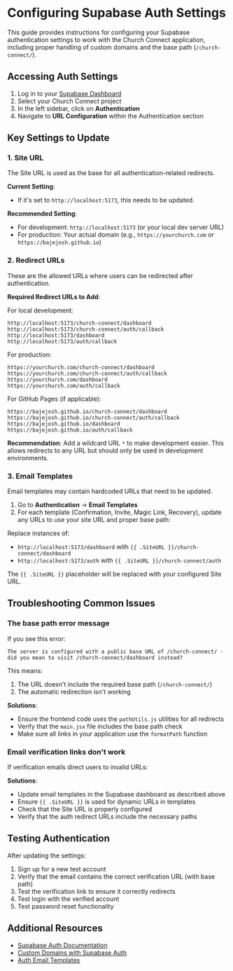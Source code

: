 # Configuring Supabase Auth Settings

This guide provides instructions for configuring your Supabase authentication settings to work with the Church Connect application, including proper handling of custom domains and the base path (`/church-connect/`).

## Accessing Auth Settings

1. Log in to your [Supabase Dashboard](https://app.supabase.com)
2. Select your Church Connect project
3. In the left sidebar, click on **Authentication**
4. Navigate to **URL Configuration** within the Authentication section

## Key Settings to Update

### 1. Site URL

The Site URL is used as the base for all authentication-related redirects. 

**Current Setting**: 
- If it's set to `http://localhost:5173`, this needs to be updated.

**Recommended Setting**:
- For development: `http://localhost:5173` (or your local dev server URL)
- For production: Your actual domain (e.g., `https://yourchurch.com` or `https://bajejosh.github.io`)

### 2. Redirect URLs

These are the allowed URLs where users can be redirected after authentication.

**Required Redirect URLs to Add**:

For local development:
```
http://localhost:5173/church-connect/dashboard
http://localhost:5173/church-connect/auth/callback
http://localhost:5173/dashboard
http://localhost:5173/auth/callback
```

For production:
```
https://yourchurch.com/church-connect/dashboard
https://yourchurch.com/church-connect/auth/callback
https://yourchurch.com/dashboard
https://yourchurch.com/auth/callback
```

For GitHub Pages (if applicable):
```
https://bajejosh.github.io/church-connect/dashboard
https://bajejosh.github.io/church-connect/auth/callback
https://bajejosh.github.io/dashboard
https://bajejosh.github.io/auth/callback
```

**Recommendation**: Add a wildcard URL `*` to make development easier. This allows redirects to any URL but should only be used in development environments.

### 3. Email Templates

Email templates may contain hardcoded URLs that need to be updated.

1. Go to **Authentication** → **Email Templates**
2. For each template (Confirmation, Invite, Magic Link, Recovery), update any URLs to use your site URL and proper base path:

Replace instances of:
- `http://localhost:5173/dashboard` with `{{ .SiteURL }}/church-connect/dashboard`
- `http://localhost:5173/auth` with `{{ .SiteURL }}/church-connect/auth`

The `{{ .SiteURL }}` placeholder will be replaced with your configured Site URL.

## Troubleshooting Common Issues

### The base path error message

If you see this error:
```
The server is configured with a public base URL of /church-connect/ - did you mean to visit /church-connect/dashboard instead?
```

This means:
1. The URL doesn't include the required base path (`/church-connect/`)
2. The automatic redirection isn't working

**Solutions**:
- Ensure the frontend code uses the `pathUtils.js` utilities for all redirects
- Verify that the `main.jsx` file includes the base path check
- Make sure all links in your application use the `formatPath` function

### Email verification links don't work

If verification emails direct users to invalid URLs:

**Solutions**:
- Update email templates in the Supabase dashboard as described above
- Ensure `{{ .SiteURL }}` is used for dynamic URLs in templates
- Check that the Site URL is properly configured
- Verify that the auth redirect URLs include the necessary paths

## Testing Authentication

After updating the settings:

1. Sign up for a new test account
2. Verify that the email contains the correct verification URL (with base path)
3. Test the verification link to ensure it correctly redirects
4. Test login with the verified account
5. Test password reset functionality

## Additional Resources

- [Supabase Auth Documentation](https://supabase.com/docs/guides/auth)
- [Custom Domains with Supabase Auth](https://supabase.com/docs/guides/auth/auth-helpers/nextjs#custom-domains)
- [Auth Email Templates](https://supabase.com/docs/guides/auth/password-reset#customize-the-email-template)
